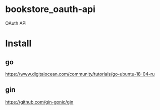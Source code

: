 # bookstore_oauth-api
OAuth API

# Install
## go
https://www.digitalocean.com/community/tutorials/go-ubuntu-18-04-ru

## gin
https://github.com/gin-gonic/gin
